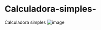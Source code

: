 # Calculadora-simples-
Calculadora simples
![image](https://user-images.githubusercontent.com/111449550/203307256-b7db952d-bb5f-4fdf-957d-8d4c2774ae3e.png)

